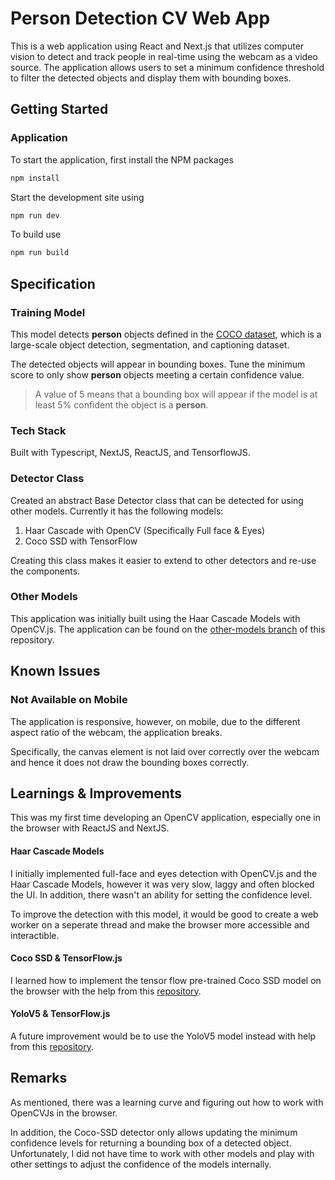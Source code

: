 # Person Detection CV Web App

This is a web application using React and Next.js that utilizes computer vision to detect and track people in real-time using the webcam as a video source. The application allows users to set a minimum confidence threshold to filter the detected objects and display them with bounding boxes.

## Getting Started

### Application

To start the application, first install the NPM packages

```bash
npm install
```

Start the development site using

```bash
npm run dev
```

To build use

```bash
npm run build
```

## Specification

### Training Model

This model detects **person** objects defined in the [COCO dataset](https://github.com/tensorflow/tfjs-models/tree/master/coco-ssd), which is a large-scale object detection, segmentation, and captioning dataset.

The detected objects will appear in bounding boxes. Tune the minimum score to only show **person** objects meeting a certain confidence value.

> A value of 5 means that a bounding box will appear if the model is at least 5% confident the object is a **person**.

### Tech Stack

Built with Typescript, NextJS, ReactJS, and TensorflowJS.

### Detector Class

Created an abstract Base Detector class that can be detected for using other models. Currently it has the following models:

1. Haar Cascade with OpenCV (Specifically Full face & Eyes)
2. Coco SSD with TensorFlow

Creating this class makes it easier to extend to other detectors and re-use the components.

### Other Models

This application was initially built using the Haar Cascade Models with OpenCV.js. The application can be found on the [other-models branch](https://github.com/yilverdeja/people-tracking-cv/tree/other-models) of this repository.

## Known Issues

### Not Available on Mobile

The application is responsive, however, on mobile, due to the different aspect ratio of the webcam, the application breaks.

Specifically, the canvas element is not laid over correctly over the webcam and hence it does not draw the bounding boxes correctly.

## Learnings & Improvements

This was my first time developing an OpenCV application, especially one in the browser with ReactJS and NextJS.

#### Haar Cascade Models

I initially implemented full-face and eyes detection with OpenCV.js and the Haar Cascade Models, however it was very slow, laggy and often blocked the UI. In addition, there wasn't an ability for setting the confidence level.

To improve the detection with this model, it would be good to create a web worker on a seperate thread and make the browser more accessible and interactible.

#### Coco SSD & TensorFlow.js

I learned how to implement the tensor flow pre-trained Coco SSD model on the browser with the help from this [repository](https://github.com/tensorflow/tfjs-models/tree/master/coco-ssd).

#### YoloV5 & TensorFlow.js

A future improvement would be to use the YoloV5 model instead with help from this [repository](https://github.com/Hyuto/yolov5-tfjs).

## Remarks

As mentioned, there was a learning curve and figuring out how to work with OpenCVJs in the browser.

In addition, the Coco-SSD detector only allows updating the minimum confidence levels for returning a bounding box of a detected object. Unfortunately, I did not have time to work with other models and play with other settings to adjust the confidence of the models internally.
